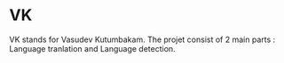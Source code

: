 # VK
VK stands for Vasudev Kutumbakam. 
The projet consist of 2 main parts : Language tranlation and Language detection.
